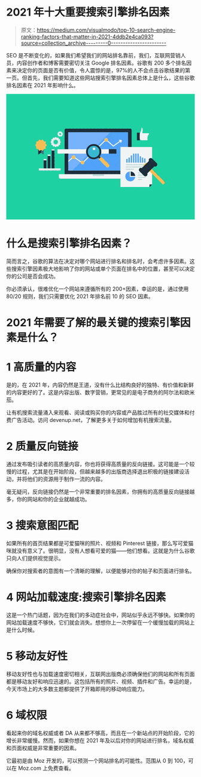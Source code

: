 # 2021 年十大重要搜索引擎排名因素

> 原文：<https://medium.com/visualmodo/top-10-search-engine-ranking-factors-that-matter-in-2021-4ddb2e4ca093?source=collection_archive---------0----------------------->

SEO 是不断变化的，如果我们希望我们的网站排名靠前，我们，互联网营销人员，内容创作者和博客需要密切关注 Google 排名因素。谷歌有 200 多个排名因素来决定你的页面是否有价值，令人震惊的是，97%的人不会点击谷歌结果的第一页。但首先，我们需要知道这些网站搜索引擎排名因素总体上是什么，这些谷歌排名因素在 2021 年影响什么。

![](img/1b2e2802ac236ef31aa69173455667be.png)

# 什么是搜索引擎排名因素？

简而言之，谷歌的算法在决定对哪个网站进行排名和排名时，会考虑许多因素。这些搜索引擎因素极大地影响了你的网站或单个页面在排名中的位置，甚至可以决定你的公司是否会成功。

你必须承认，很难优化一个网站来遵循所有的 200+因素，幸运的是，通过使用 80/20 规则，我们只需要优化 2021 年排名前 10 的 SEO 因素。

# 2021 年需要了解的最关键的搜索引擎因素是什么？

# 1 高质量的内容

是的，在 2021 年，内容仍然是王道，没有什么比结构良好的独特、有价值和新鲜的内容更好的了。这是内容出版、数字营销，更常见的是电子商务的阿尔法和欧米茄。

让有机搜索流量涌入来观看、阅读或购买你的内容或产品胜过所有的社交媒体和付费广告活动。访问 devenup.net，了解更多关于如何增加有机搜索流量。

# 2 质量反向链接

通过发布吸引读者的高质量内容，你也将获得高质量的反向链接。这可能是一个较慢的过程，尤其是在开始阶段，但越来越多的出版商选择退出积极的链接建设活动，并将他们的资源用于制作一流的内容。

毫无疑问，反向链接仍然是一个非常重要的排名因素，你拥有的高质量反向链接越多，你的网站和你的企业就越成功。

# 3 搜索意图匹配

如果所有的首页结果都是可爱猫咪的照片、视频和 Pinterest 链接，那么写可爱猫咪就没有意义了。很明显，没有人想看可爱的猫——他们想看。这就是为什么谷歌只向人们提供视觉提示。

确保你对搜索者的意图有一个清晰的理解，以便能够对你的帖子和页面进行排名。

# 4 网站加载速度:搜索引擎排名因素

这是一个热门话题，因为在我们的多动症社会中，网站似乎永远不够快。如果你的网站加载速度不够快，它们就会消失。想想你上一次停留在一个缓慢加载的网站上是什么时候。

# 5 移动友好性

移动友好性也与加载速度密切相关，互联网出版商必须确保他们的网站和所有页面都是移动友好和响应迅速的。这包括所有的照片、视频、插件和广告。幸运的是，今天市场上的大多数主题都提供了开箱即用的移动响应能力。

# 6 域权限

看起来你的域名权威或者 DA 从来都不够高，而且在一个新站点的开始阶段，它的增长非常缓慢。然而，如果你想在 2021 年及以后对你的网站进行排名，域名权威和页面权威是非常重要的因素。

它最初是由 Moz 开发的，可以预测一个网站排名的可能性。范围从 0 到 100，可以在 Moz.com 上免费查看。